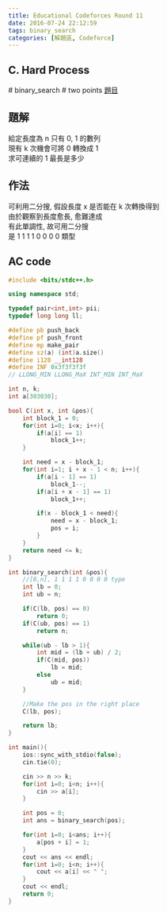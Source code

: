 ```yaml
---
title: Educational Codeforces Round 11
date: 2016-07-24 22:12:59
tags: binary_search
categories: [解題區, Codeforce]
---
```


## C. Hard Process
\# binary_search \# two points
[題目](http://codeforces.com/contest/660/problem/C)

## 題解
給定長度為 n 只有 0, 1 的數列<br>
現有 k 次機會可將 0 轉換成 1<br>
求可連續的 1 最長是多少<br>

## 作法
可利用二分搜, 假設長度 x 是否能在 k 次轉換得到<br>
由於觀察到長度愈長, 愈難達成<br>
有此單調性, 故可用二分搜<br>
是 1 1 1 1 0 0 0 0 類型<br>

## AC code
```cpp
#include <bits/stdc++.h>

using namespace std;

typedef pair<int,int> pii;
typedef long long ll;

#define pb push_back
#define pf push_front
#define mp make_pair
#define sz(a) (int)a.size()
#define i128 __int128
#define INF 0x3f3f3f3f
// LLONG_MIN LLONG_MaX INT_MIN INT_MaX

int n, k;
int a[303030];

bool C(int x, int &pos){
    int block_1 = 0;
    for(int i=0; i<x; i++){
        if(a[i] == 1)
            block_1++;
    }

    int need = x - block_1;
    for(int i=1; i + x - 1 < n; i++){
        if(a[i - 1] == 1)
            block_1--;
        if(a[i + x - 1] == 1)
            block_1++;

        if(x - block_1 < need){
            need = x - block_1;
            pos = i;
        }
    }
    return need <= k;
}

int binary_search(int &pos){
    //[0,n], 1 1 1 1 0 0 0 0 type
    int lb = 0;
    int ub = n;

    if(C(lb, pos) == 0)
        return 0;
    if(C(ub, pos) == 1)
        return n;

    while(ub - lb > 1){
        int mid = (lb + ub) / 2;
        if(C(mid, pos))
            lb = mid;
        else
            ub = mid;
    }

    //Make the pos in the right place
    C(lb, pos);

    return lb;
}

int main(){
    ios::sync_with_stdio(false);
    cin.tie(0);

    cin >> n >> k;
    for(int i=0; i<n; i++){
        cin >> a[i];
    }

    int pos = 0;
    int ans = binary_search(pos);

    for(int i=0; i<ans; i++){
        a[pos + i] = 1;
    }
    cout << ans << endl;
    for(int i=0; i<n; i++){
        cout << a[i] << " ";
    }
    cout << endl;
    return 0;
}
```
